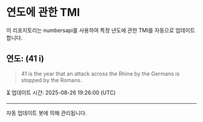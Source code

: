 
# 연도에 관한 TMI

이 리포지토리는 numbersapi를 사용하여 특정 년도에 관한 TMI를 자동으로 업데이트합니다.

## 연도: (41 i)
> 41 is the year that an attack across the Rhine by the Germans is stopped by the Romans.

⏳ 업데이트 시간: 2025-08-26 19:26:00 (UTC)

---
자동 업데이트 봇에 의해 관리됩니다.
